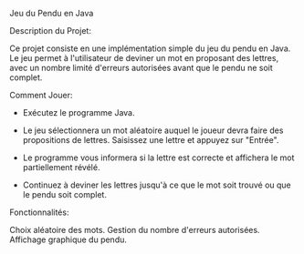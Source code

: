 Jeu du Pendu en Java

Description du Projet:

Ce projet consiste en une implémentation simple du jeu du pendu en Java. Le jeu permet à l'utilisateur de deviner un mot en proposant des lettres, avec un nombre limité d'erreurs autorisées avant que le pendu ne soit complet.

Comment Jouer:

- Exécutez le programme Java.

- Le jeu sélectionnera un mot aléatoire auquel le joueur devra faire des propositions de lettres.
Saisissez une lettre et appuyez sur "Entrée".

- Le programme vous informera si la lettre est correcte et affichera le mot partiellement révélé.

- Continuez à deviner les lettres jusqu'à ce que le mot soit trouvé ou que le pendu soit complet.

Fonctionnalités:

Choix aléatoire des mots.
Gestion du nombre d'erreurs autorisées.
Affichage graphique du pendu.
